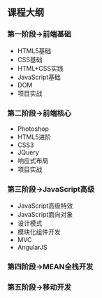 ## 课程大纲
### 第一阶段->前端基础
- HTML5基础
- CSS基础
- HTML+CSS实践
- JavaScript基础
- DOM
- 项目实战

### 第二阶段->前端核心
- Photoshop
- HTML5进阶
- CSS3
- JQuery
- 响应式布局
- 项目实战

### 第三阶段->JavaScript高级
- JavaScript高级特效
- JavaScript面向对象
- 设计模式
- 模块化组件开发
- MVC
- AngularJS

### 第四阶段->MEAN全栈开发
### 第五阶段->移动开发